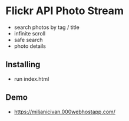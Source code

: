 # Flickr API Photo Stream
- search photos by tag / title
- infinite scroll
- safe search
- photo details

## Installing

- run index.html

## Demo

- https://miljanicivan.000webhostapp.com/

